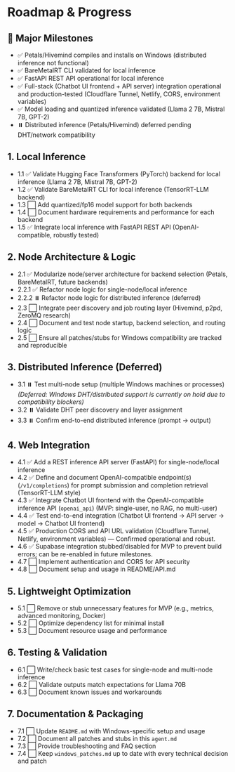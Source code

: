 # Roadmap & Progress

## 🏁 Major Milestones

- ✅ Petals/Hivemind compiles and installs on Windows (distributed inference not functional)
- ✅ BareMetalRT CLI validated for local inference
- ✅ FastAPI REST API operational for local inference
- ✅ Full-stack (Chatbot UI frontend + API server) integration operational and production-tested (Cloudflare Tunnel, Netlify, CORS, environment variables)
- ✅ Model loading and quantized inference validated (Llama 2 7B, Mistral 7B, GPT-2)
- ⏸️ Distributed inference (Petals/Hivemind) deferred pending DHT/network compatibility

## 1. Local Inference

- 1.1 ✅ Validate Hugging Face Transformers (PyTorch) backend for local inference (Llama 2 7B, Mistral 7B, GPT-2)
- 1.2 ✅ Validate BareMetalRT CLI for local inference (TensorRT-LLM backend)
- 1.3 ⬜ Add quantized/fp16 model support for both backends
- 1.4 ⬜ Document hardware requirements and performance for each backend
- 1.5 ✅ Integrate local inference with FastAPI REST API (OpenAI-compatible, robustly tested)

## 2. Node Architecture & Logic

- 2.1 ✅ Modularize node/server architecture for backend selection (Petals, BareMetalRT, future backends)
- 2.2.1 ✅ Refactor node logic for single-node/local inference
- 2.2.2 ⏸️ Refactor node logic for distributed inference (deferred)
- 2.3 ⬜ Integrate peer discovery and job routing layer (Hivemind, p2pd, ZeroMQ research)
- 2.4 ⬜ Document and test node startup, backend selection, and routing logic
- 2.5 ⬜ Ensure all patches/stubs for Windows compatibility are tracked and reproducible

## 3. Distributed Inference (Deferred)

- 3.1 ⏸️ Test multi-node setup (multiple Windows machines or processes) *(Deferred: Windows DHT/distributed support is currently on hold due to compatibility blockers)*
- 3.2 ⏸️ Validate DHT peer discovery and layer assignment
- 3.3 ⏸️ Confirm end-to-end distributed inference (prompt → output)

## 4. Web Integration

- 4.1 ✅ Add a REST inference API server (FastAPI) for single-node/local inference
- 4.2 ✅ Define and document OpenAI-compatible endpoint(s) (`/v1/completions`) for prompt submission and completion retrieval (TensorRT-LLM style)
- 4.3 ✅ Integrate Chatbot UI frontend with the OpenAI-compatible inference API (`openai_api`) (MVP: single-user, no RAG, no multi-user)
- 4.4 ✅ Test end-to-end integration (Chatbot UI frontend → API server → model → Chatbot UI frontend)
- 4.5 ✅ Production CORS and API URL validation (Cloudflare Tunnel, Netlify, environment variables) — Confirmed operational and robust.
- 4.6 ✅ Supabase integration stubbed/disabled for MVP to prevent build errors; can be re-enabled in future milestones.
- 4.7 ⬜ Implement authentication and CORS for API security
- 4.8 ⬜ Document setup and usage in README/API.md

## 5. Lightweight Optimization

- 5.1 ⬜ Remove or stub unnecessary features for MVP (e.g., metrics, advanced monitoring, Docker)
- 5.2 ⬜ Optimize dependency list for minimal install
- 5.3 ⬜ Document resource usage and performance

## 6. Testing & Validation

- 6.1 ⬜ Write/check basic test cases for single-node and multi-node inference
- 6.2 ⬜ Validate outputs match expectations for Llama 70B
- 6.3 ⬜ Document known issues and workarounds

## 7. Documentation & Packaging

- 7.1 ⬜ Update `README.md` with Windows-specific setup and usage
- 7.2 ⬜ Document all patches and stubs in this `agent.md`
- 7.3 ⬜ Provide troubleshooting and FAQ section
- 7.4 ⬜ Keep `windows_patches.md` up to date with every technical decision and patch
